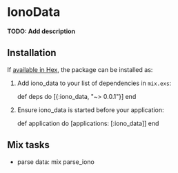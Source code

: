 # IonoData

**TODO: Add description**

## Installation

If [available in Hex](https://hex.pm/docs/publish), the package can be installed as:

  1. Add iono_data to your list of dependencies in `mix.exs`:

        def deps do
          [{:iono_data, "~> 0.0.1"}]
        end

  2. Ensure iono_data is started before your application:

        def application do
          [applications: [:iono_data]]
        end

## Mix tasks
  * parse data:
      mix parse_iono
